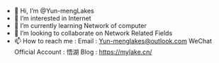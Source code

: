 - 👋 Hi, I’m @Yun-mengLakes
- 👀 I’m interested in Internet
- 🌱 I’m currently learning Network of computer
- 💞️ I’m looking to collaborate on Network Related Fields
- 📫 How to reach me :
      Email : Yun-menglakes@outlook.com
      WeChat Official Account : 悟湖
      Blog : https://mylake.cn/
<!---
Yun-mengLakes/Yun-mengLakes is a ✨ special ✨ repository because its `README.md` (this file) appears on your GitHub profile.
You can click the Preview link to take a look at your changes.
--->
